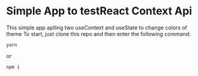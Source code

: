 # Simple App to testReact Context Api

This simple app aplling two useContext and useState to change colors of theme
To start, just clone this repo and then enter the following command:

`yarn`

or

`npm i`

